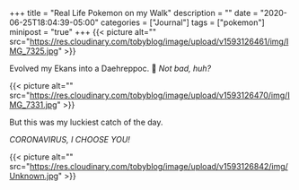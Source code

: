 +++
title = "Real Life Pokemon on my Walk"
description = ""
date = "2020-06-25T18:04:39-05:00"
categories = ["Journal"]
tags = ["pokemon"]
minipost = "true"
+++
{{< picture alt="" src="https://res.cloudinary.com/tobyblog/image/upload/v1593126461/img/IMG_7325.jpg" >}}

Evolved my Ekans into a Daehreppoc. 🐍  *Not bad, huh?*

{{< picture alt="" src="https://res.cloudinary.com/tobyblog/image/upload/v1593126470/img/IMG_7331.jpg" >}}

But this was my luckiest catch of the day.

*CORONAVIRUS, I CHOOSE YOU!*

{{< picture alt="" src="https://res.cloudinary.com/tobyblog/image/upload/v1593126842/img/Unknown.jpg" >}}